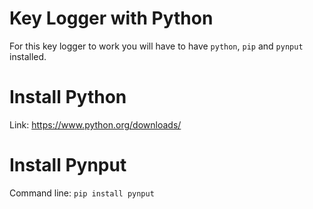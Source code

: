 # Key Logger with Python

For this key logger to work you will have to have `python`, `pip` and `pynput` installed.

# Install Python

Link: https://www.python.org/downloads/

# Install Pynput

Command line: `pip install pynput`
